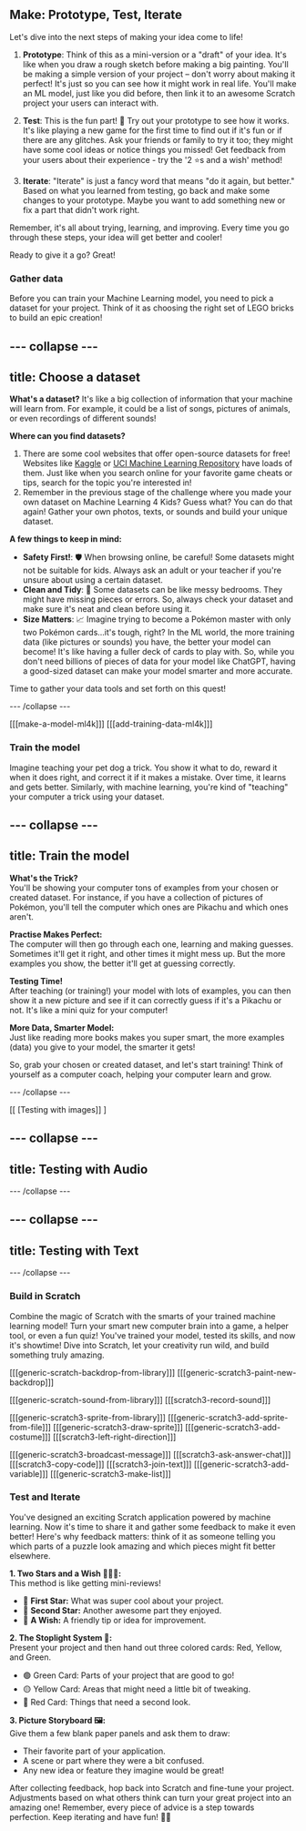 ## Make: Prototype, Test, Iterate

Let's dive into the next steps of making your idea come to life!

1. **Prototype**: Think of this as a mini-version or a "draft" of your idea. It's like when you draw a rough sketch before making a big painting. You'll be making a simple version of your project – don't worry about making it perfect! It's just so you can see how it might work in real life. You'll make an ML model, just like you did before, then link it to an awesome Scratch project your users can interact with.

2. **Test**: This is the fun part! 🚀 Try out your prototype to see how it works. It's like playing a new game for the first time to find out if it's fun or if there are any glitches. Ask your friends or family to try it too; they might have some cool ideas or notice things you missed! Get feedback from your users about their experience - try the '2 ⭐s and a wish' method!

3. **Iterate**: "Iterate" is just a fancy word that means "do it again, but better." Based on what you learned from testing, go back and make some changes to your prototype. Maybe you want to add something new or fix a part that didn't work right.

Remember, it's all about trying, learning, and improving. Every time you go through these steps, your idea will get better and cooler! 

Ready to give it a go? Great!

### Gather data
Before you can train your Machine Learning model, you need to pick a dataset for your project. Think of it as choosing the right set of LEGO bricks to build an epic creation!

--- collapse ---
---
title: Choose a dataset
---

**What's a dataset?**
It's like a big collection of information that your machine will learn from. For example, it could be a list of songs, pictures of animals, or even recordings of different sounds!

**Where can you find datasets?**
1. There are some cool websites that offer open-source datasets for free! Websites like [Kaggle](https://www.kaggle.com/datasets) or [UCI Machine Learning Repository](https://archive.ics.uci.edu/ml/index.php) have loads of them. Just like when you search online for your favorite game cheats or tips, search for the topic you're interested in!
2. Remember in the previous stage of the challenge where you made your own dataset on Machine Learning 4 Kids? Guess what? You can do that again! Gather your own photos, texts, or sounds and build your unique dataset.

**A few things to keep in mind:**
- **Safety First!**: 🛡️ When browsing online, be careful! Some datasets might not be suitable for kids. Always ask an adult or your teacher if you're unsure about using a certain dataset.
- **Clean and Tidy**: 🧹 Some datasets can be like messy bedrooms. They might have missing pieces or errors. So, always check your dataset and make sure it's neat and clean before using it.
- **Size Matters**: 📈 Imagine trying to become a Pokémon master with only two Pokémon cards...it's tough, right? In the ML world, the more training data (like pictures or sounds) you have, the better your model can become! It's like having a fuller deck of cards to play with. So, while you don't need billions of pieces of data for your model like ChatGPT, having a good-sized dataset can make your model smarter and more accurate.

Time to gather your data tools and set forth on this quest!

--- /collapse ---

[[[make-a-model-ml4k]]]
[[[add-training-data-ml4k]]]

### Train the model
Imagine teaching your pet dog a trick. You show it what to do, reward it when it does right, and correct it if it makes a mistake. Over time, it learns and gets better. Similarly, with machine learning, you're kind of "teaching" your computer a trick using your dataset.

--- collapse ---
---
title: Train the model
---

**What's the Trick?**  
You'll be showing your computer tons of examples from your chosen or created dataset. For instance, if you have a collection of pictures of Pokémon, you'll tell the computer which ones are Pikachu and which ones aren't.

**Practise Makes Perfect:**  
The computer will then go through each one, learning and making guesses. Sometimes it'll get it right, and other times it might mess up. But the more examples you show, the better it'll get at guessing correctly.

**Testing Time!**  
After teaching (or training!) your model with lots of examples, you can then show it a new picture and see if it can correctly guess if it's a Pikachu or not. It's like a mini quiz for your computer!

**More Data, Smarter Model:**  
Just like reading more books makes you super smart, the more examples (data) you give to your model, the smarter it gets!

So, grab your chosen or created dataset, and let's start training! Think of yourself as a computer coach, helping your computer learn and grow.

--- /collapse ---

[[ [Testing with images]] ]

--- collapse ---
---
title: Testing with Audio
---



--- /collapse ---

--- collapse ---
---
title: Testing with Text
---



--- /collapse ---

### Build in Scratch
Combine the magic of Scratch with the smarts of your trained machine learning model! Turn your smart new computer brain into a game, a helper tool, or even a fun quiz! You've trained your model, tested its skills, and now it's showtime! Dive into Scratch, let your creativity run wild, and build something truly amazing.

[[[generic-scratch-backdrop-from-library]]]
[[[generic-scratch3-paint-new-backdrop]]]

[[[generic-scratch-sound-from-library]]]
[[[scratch3-record-sound]]]

[[[generic-scratch3-sprite-from-library]]]
[[[generic-scratch3-add-sprite-from-file]]]
[[[generic-scratch3-draw-sprite]]]
[[[generic-scratch3-add-costume]]]
[[[scratch3-left-right-direction]]]

[[[generic-scratch3-broadcast-message]]]
[[[scratch3-ask-answer-chat]]]
[[[scratch3-copy-code]]]
[[[scratch3-join-text]]]
[[[generic-scratch3-add-variable]]]
[[[generic-scratch3-make-list]]]

### Test and Iterate
You've designed an exciting Scratch application powered by machine learning. Now it's time to share it and gather some feedback to make it even better! Here's why feedback matters: think of it as someone telling you which parts of a puzzle look amazing and which pieces might fit better elsewhere.

**1. Two Stars and a Wish 🌟🌟💫:**  
This method is like getting mini-reviews!
- 🌟 **First Star:** What was super cool about your project.
- 🌟 **Second Star:** Another awesome part they enjoyed.
- 💫 **A Wish:** A friendly tip or idea for improvement.

**2. The Stoplight System 🚦:**  
Present your project and then hand out three colored cards: Red, Yellow, and Green.
- 🟢 Green Card: Parts of your project that are good to go!
- 🟡 Yellow Card: Areas that might need a little bit of tweaking.
- 🔴 Red Card: Things that need a second look.

**3. Picture Storyboard 🖼️:**  
Give them a few blank paper panels and ask them to draw:
- Their favorite part of your application.
- A scene or part where they were a bit confused.
- Any new idea or feature they imagine would be great!

After collecting feedback, hop back into Scratch and fine-tune your project. Adjustments based on what others think can turn your great project into an amazing one! Remember, every piece of advice is a step towards perfection. Keep iterating and have fun! 🚀🎨